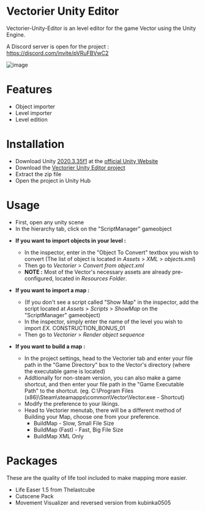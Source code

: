 # Vectorier Unity Editor
Vectorier-Unity-Editor is an level editor for the game Vector using the Unity Engine.

A Discord server is open for the project : https://discord.com/invite/pVRuFBVwC2

![image](https://github.com/user-attachments/assets/d5edd083-b504-49aa-a39b-9839373dd1f7)


# Features
 * Object importer
 * Level importer
 * Level edition

# Installation
 * Download Unity [2020.3.35f1](https://download.unity3d.com/download_unity/18e4db7a9996/Windows64EditorInstaller/UnitySetup64-2020.3.35f1.exe) at the [official Unity Website](https://unity3d.com/get-unity/download/archive)
 * Download the [Vectorier Unity Editor project](https://github.com/FlipThoseTitle/Vectorier-Unity-Editor/archive/refs/heads/main.zip)
 * Extract the zip file
 * Open the project in Unity Hub
 
# Usage
 * First, open any unity scene
 * In the hierarchy tab, click on the "ScriptManager" gameobject
 - **If you want to import objects in your level :**
    * In the inspector, enter in the "Object To Convert" textbox you wish to convert (The list of object is located in *Assets* > *XML* > *objects.xml*)
    * Then go to *Vectorier* > *Convert from object.xml*
    * **NOTE :** Most of the Vector's necessary assets are already pre-configured, located in *Resources Folder*.
    
 - **If you want to import a map :**
    * (If you don't see a script called "Show Map" in the inspector, add the script located at *Assets* > *Scripts* > *ShowMap* on the "ScriptManager" gameobject)
    * In the inspector, simply enter the name of the level you wish to import
       *EX.* CONSTRUCTION_BONUS_01
    * Then go to *Vectorier* > *Render object sequence*
    
 - **If you want to build a map :**
    * In the project settings, head to the Vectorier tab and enter your file path in the "Game Directory" box to the Vector's directory (where the executable game is located)
    * Addtionally for non-steam version, you can also make a game shortcut, and then enter your file path in the "Game Executable Path" to the shortcut. (eg. C:\Program Files (x86)\Steam\steamapps\common\Vector\Vector.exe - Shortcut)
    * Modify the preference to your likings.
    - Head to Vectorier menutab, there will be a different method of Building your Map, choose one from your preference.
      * BuildMap - Slow, Small File Size
      * BuildMap (Fast) - Fast, Big File Size
      * BuildMap XML Only

# Packages
These are the quality of life tool included to make mapping more easier.
 * Life Easer 1.5 from Thelastcube
 * Cutscene Pack
 * Movement Visualizer and reversed version from kubinka0505
